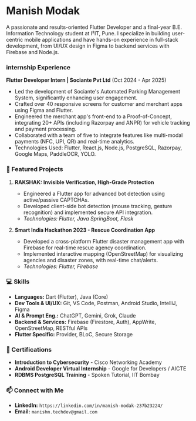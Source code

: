 # Manish Modak

A passionate and results-oriented Flutter Developer and a final-year B.E. Information Technology student at I²IT, Pune. I specialize in building user-centric mobile applications and have hands-on experience in full-stack development, from UI/UX design in Figma to backend services with Firebase and Node.js.

###  internship Experience

**Flutter Developer Intern | Sociante Pvt Ltd** (Oct 2024 - Apr 2025)
*   Led the development of Sociante's Automated Parking Management System, significantly enhancing user engagement.
*   Crafted over 40 responsive screens for customer and merchant apps using Figma and Flutter.
*   Engineered the merchant app's front-end to a Proof-of-Concept, integrating 20+ APIs (including Razorpay and ANPR) for vehicle tracking and payment processing.
*   Collaborated with a team of five to integrate features like multi-modal payments (NFC, UPI, QR) and real-time analytics.
*   Technologies Used: Flutter, React.js, Node.js, PostgreSQL, Razorpay, Google Maps, PaddleOCR, YOLO.

### 🚀 Featured Projects

1.  **RAKSHAK: Invisible Verification, High-Grade Protection**
    *   Engineered a Flutter app for advanced bot detection using active/passive CAPTCHAs.
    *   Developed client-side bot detection (mouse tracking, gesture recognition) and implemented secure API integration.
    *   *Technologies: Flutter, Java SpringBoot, Flask*

2.  **Smart India Hackathon 2023 - Rescue Coordination App**
    *   Developed a cross-platform Flutter disaster management app with Firebase for real-time rescue agency coordination.
    *   Implemented interactive mapping (OpenStreetMap) for visualizing agencies and disaster zones, with real-time chat/alerts.
    *   *Technologies: Flutter, Firebase*

### 💻 Skills

*   **Languages:** Dart (Flutter), Java (Core)
*   **Dev Tools & UI/UX:** Git, VS Code, Postman, Android Studio, IntelliJ, Figma
*   **AI & Prompt Eng.:** ChatGPT, Gemini, Grok, Claude
*   **Backend & Services:** Firebase (Firestore, Auth), AppWrite, OpenStreetMap, RESTful APIs
*   **Flutter Specific:** Provider, BLoC, Secure Storage

### 📜 Certifications

*   **Introduction to Cybersecurity** - Cisco Networking Academy
*   **Android Developer Virtual Internship** - Google for Developers / AICTE
*   **RDBMS PostgreSQL Training** - Spoken Tutorial, IIT Bombay

### 📫 Connect with Me

*   **LinkedIn:** `https://linkedin.com/in/manish-modak-237b23224/`
*   **Email:** `manishm.techdev@gmail.com`
